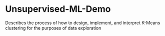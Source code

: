 # Unsupervised-ML-Demo
Describes the process of how to design, implement, and interpret K-Means clustering for the purposes of data exploration

